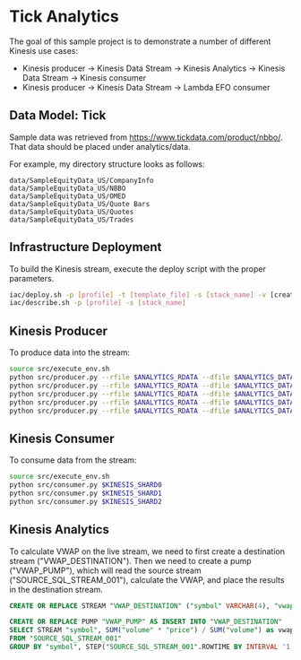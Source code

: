 # Tick Analytics
The goal of this sample project is to demonstrate a number of different Kinesis use cases:
* Kinesis producer -> Kinesis Data Stream -> Kinesis Analytics -> Kinesis Data Stream -> Kinesis consumer
* Kinesis producer -> Kinesis Data Stream -> Lambda EFO consumer

## Data Model: Tick
Sample data was retrieved from https://www.tickdata.com/product/nbbo/. That data should be placed under analytics/data.

For example, my directory structure looks as follows:
```
data/SampleEquityData_US/CompanyInfo
data/SampleEquityData_US/NBBO
data/SampleEquityData_US/OMED
data/SampleEquityData_US/Quote Bars
data/SampleEquityData_US/Quotes
data/SampleEquityData_US/Trades
```

## Infrastructure Deployment
To build the Kinesis stream, execute the deploy script with the proper parameters.

```bash
iac/deploy.sh -p [profile] -t [template_file] -s [stack_name] -v [create|update]
iac/describe.sh -p [profile] -s [stack_name]
```

## Kinesis Producer
To produce data into the stream:
```bash
source src/execute_env.sh
python src/producer.py --rfile $ANALYTICS_RDATA --dfile $ANALYTICS_DATA0
python src/producer.py --rfile $ANALYTICS_RDATA --dfile $ANALYTICS_DATA1
python src/producer.py --rfile $ANALYTICS_RDATA --dfile $ANALYTICS_DATA2
python src/producer.py --rfile $ANALYTICS_RDATA --dfile $ANALYTICS_DATA3
python src/producer.py --rfile $ANALYTICS_RDATA --dfile $ANALYTICS_DATA4
```

## Kinesis Consumer
To consume data from the stream:
```bash
source src/execute_env.sh
python src/consumer.py $KINESIS_SHARD0
python src/consumer.py $KINESIS_SHARD1
python src/consumer.py $KINESIS_SHARD2
```

## Kinesis Analytics
To calculate VWAP on the live stream, we need to first create a destination stream ("VWAP_DESTINATION"). Then
we need to create a pump ("VWAP_PUMP"), which will read the source stream ("SOURCE_SQL_STREAM_001"), calculate
the VWAP, and place the results in the destination stream.

```sql
CREATE OR REPLACE STREAM "VWAP_DESTINATION" ("symbol" VARCHAR(4), "vwap" REAL, "earliest_epoch" DOUBLE);

CREATE OR REPLACE PUMP "VWAP_PUMP" AS INSERT INTO "VWAP_DESTINATION"
SELECT STREAM "symbol", SUM("volume" * "price") / SUM("volume") as vwap, MIN("ingest_epoch") as earliest_epoch
FROM "SOURCE_SQL_STREAM_001"
GROUP BY "symbol", STEP("SOURCE_SQL_STREAM_001".ROWTIME BY INTERVAL '1' SECOND);
```
